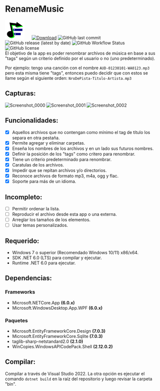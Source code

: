 # RenameMusic
![RenameMusicIcon](/RenameMusic/Assets/Images/RM39.svg)
&nbsp;&nbsp;&nbsp;&nbsp;
[![Download](https://img.shields.io/static/v1?style=flat-square&logo=windows&label=Download&message=windows-x64&color=000099&labelColor=009900)](https://github.com/IgnacioVeiga/RenameMusic/releases/latest/download/RenameMusic.exe)
![GitHub last commit](https://img.shields.io/github/last-commit/IgnacioVeiga/RenameMusic?color=009900&style=flat-square)
![GitHub release (latest by date)](https://img.shields.io/github/v/release/IgnacioVeiga/RenameMusic?color=darkblue&label=Latest%20release&style=flat-square)
![GitHub Workflow Status](https://img.shields.io/github/actions/workflow/status/IgnacioVeiga/RenameMusic/deploy-project.yml?color=009900&logo=github&style=flat-square)
![GitHub license](https://img.shields.io/github/license/IgnacioVeiga/RenameMusic?style=flat-square)
</br>
El objetivo de la app es poder renombrar archivos de música en base a sus "tags" según un criterio definido por el usuario o no (uno predeterminado).

Por ejemplo: tengo una canción con el nombre `AUD-01230101-WA0123.mp3` pero esta misma tiene "tags", entonces puedo decidir que con estos se llame según el siguiente orden: `NroDePista-Titulo-Artista.mp3`

## Capturas:
![Screenshot_0000](/RG39/Assets/Images/Screenshot_0000.png "Screenshot_0000")
![Screenshot_0001](/RG39/Assets/Images/Screenshot_0001.png "Screenshot_0001")
![Screenshot_0002](/RG39/Assets/Images/Screenshot_0002.png "Screenshot_0002")

## Funcionalidades:
- [x] Aquellos archivos que no contengan como mínimo el tag de título los separa en otra pestaña.
- [x] Permite agregar y eliminar carpetas.
- [x] Enseña los nombres de los archivos y en un lado sus futuros nombres.
- [x] Definir la posición de los "tags" como critero para renombrar.
- [x] Tiene un criterio predeterminado para renombrar.
- [x] Caratulas de los archivos.
- [x] Impedir que se repitan archivos y/o directorios.
- [x] Reconoce archivos de formato mp3, m4a, ogg y flac.
- [x] Soporte para más de un idioma.

## Incompleto:
- [ ] Permitir ordenar la lista.
- [ ] Reproducir el archivo desde esta app o una externa.
- [ ] Arreglar los tamaños de los elementos.
- [ ] Usar temas personalizados.

## Requerido:
- Windows 7 o superior (Recomendado Windows 10/11) x86/x64.
- SDK .NET 6.0 (LTS) para compilar y ejecutar.
- Runtime .NET 6.0 para ejecutar.

## Dependencias:
### Frameworks
- Microsoft.NETCore.App **(6.0.x)**
- Microsoft.WindowsDesktop.App.WPF **(6.0.x)**

### Paquetes
- Microsoft.EntityFrameworkCore.Design **(7.0.3)**
- Microsoft.EntityFrameworkCore.Sqlite **(7.0.3)**
- taglib-sharp-netstandard2.0 **(2.1.0)**
- WinCopies.WindowsAPICodePack.Shell **(2.12.0.2)**

## Compilar:
Compilar a través de Visual Studio 2022. La otra opción es ejecutar el comando `dotnet build` en la raíz del repositorio y luego revisar la carpeta "bin".
